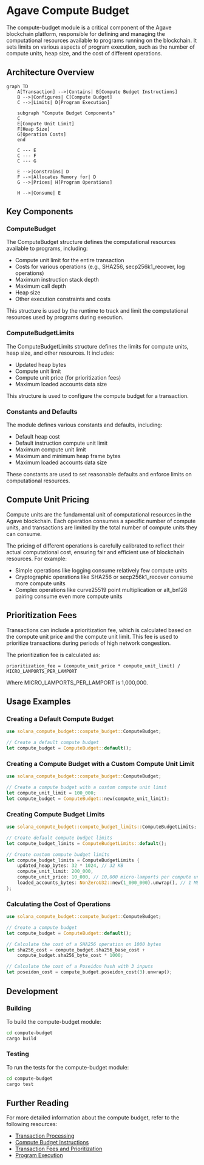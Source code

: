 # Agave Compute Budget

The compute-budget module is a critical component of the Agave blockchain platform, responsible for defining and managing the computational resources available to programs running on the blockchain. It sets limits on various aspects of program execution, such as the number of compute units, heap size, and the cost of different operations.

## Architecture Overview

```mermaid
graph TD
    A[Transaction] -->|Contains| B[Compute Budget Instructions]
    B -->|Configures| C[Compute Budget]
    C -->|Limits| D[Program Execution]
    
    subgraph "Compute Budget Components"
    C
    E[Compute Unit Limit]
    F[Heap Size]
    G[Operation Costs]
    end
    
    C --- E
    C --- F
    C --- G
    
    E -->|Constrains| D
    F -->|Allocates Memory for| D
    G -->|Prices| H[Program Operations]
    
    H -->|Consume| E
```

## Key Components

### ComputeBudget
The ComputeBudget structure defines the computational resources available to programs, including:
- Compute unit limit for the entire transaction
- Costs for various operations (e.g., SHA256, secp256k1_recover, log operations)
- Maximum instruction stack depth
- Maximum call depth
- Heap size
- Other execution constraints and costs

This structure is used by the runtime to track and limit the computational resources used by programs during execution.

### ComputeBudgetLimits
The ComputeBudgetLimits structure defines the limits for compute units, heap size, and other resources. It includes:
- Updated heap bytes
- Compute unit limit
- Compute unit price (for prioritization fees)
- Maximum loaded accounts data size

This structure is used to configure the compute budget for a transaction.

### Constants and Defaults
The module defines various constants and defaults, including:
- Default heap cost
- Default instruction compute unit limit
- Maximum compute unit limit
- Maximum and minimum heap frame bytes
- Maximum loaded accounts data size

These constants are used to set reasonable defaults and enforce limits on computational resources.

## Compute Unit Pricing

Compute units are the fundamental unit of computational resources in the Agave blockchain. Each operation consumes a specific number of compute units, and transactions are limited by the total number of compute units they can consume.

The pricing of different operations is carefully calibrated to reflect their actual computational cost, ensuring fair and efficient use of blockchain resources. For example:
- Simple operations like logging consume relatively few compute units
- Cryptographic operations like SHA256 or secp256k1_recover consume more compute units
- Complex operations like curve25519 point multiplication or alt_bn128 pairing consume even more compute units

## Prioritization Fees

Transactions can include a prioritization fee, which is calculated based on the compute unit price and the compute unit limit. This fee is used to prioritize transactions during periods of high network congestion.

The prioritization fee is calculated as:
```
prioritization_fee = (compute_unit_price * compute_unit_limit) / MICRO_LAMPORTS_PER_LAMPORT
```

Where MICRO_LAMPORTS_PER_LAMPORT is 1,000,000.

## Usage Examples

### Creating a Default Compute Budget

```rust
use solana_compute_budget::compute_budget::ComputeBudget;

// Create a default compute budget
let compute_budget = ComputeBudget::default();
```

### Creating a Compute Budget with a Custom Compute Unit Limit

```rust
use solana_compute_budget::compute_budget::ComputeBudget;

// Create a compute budget with a custom compute unit limit
let compute_unit_limit = 100_000;
let compute_budget = ComputeBudget::new(compute_unit_limit);
```

### Creating Compute Budget Limits

```rust
use solana_compute_budget::compute_budget_limits::ComputeBudgetLimits;

// Create default compute budget limits
let compute_budget_limits = ComputeBudgetLimits::default();

// Create custom compute budget limits
let compute_budget_limits = ComputeBudgetLimits {
    updated_heap_bytes: 32 * 1024, // 32 KB
    compute_unit_limit: 200_000,
    compute_unit_price: 10_000, // 10,000 micro-lamports per compute unit
    loaded_accounts_bytes: NonZeroU32::new(1_000_000).unwrap(), // 1 MB
};
```

### Calculating the Cost of Operations

```rust
use solana_compute_budget::compute_budget::ComputeBudget;

// Create a compute budget
let compute_budget = ComputeBudget::default();

// Calculate the cost of a SHA256 operation on 1000 bytes
let sha256_cost = compute_budget.sha256_base_cost + 
    compute_budget.sha256_byte_cost * 1000;

// Calculate the cost of a Poseidon hash with 3 inputs
let poseidon_cost = compute_budget.poseidon_cost(3).unwrap();
```

## Development

### Building

To build the compute-budget module:

```bash
cd compute-budget
cargo build
```

### Testing

To run the tests for the compute-budget module:

```bash
cd compute-budget
cargo test
```

## Further Reading

For more detailed information about the compute budget, refer to the following resources:

- [Transaction Processing](https://docs.anza.xyz/validator/transaction-processing)
- [Compute Budget Instructions](https://docs.anza.xyz/developing/programming-model/runtime)
- [Transaction Fees and Prioritization](https://docs.anza.xyz/economics/transaction-fees)
- [Program Execution](https://docs.anza.xyz/developing/programming-model/overview)